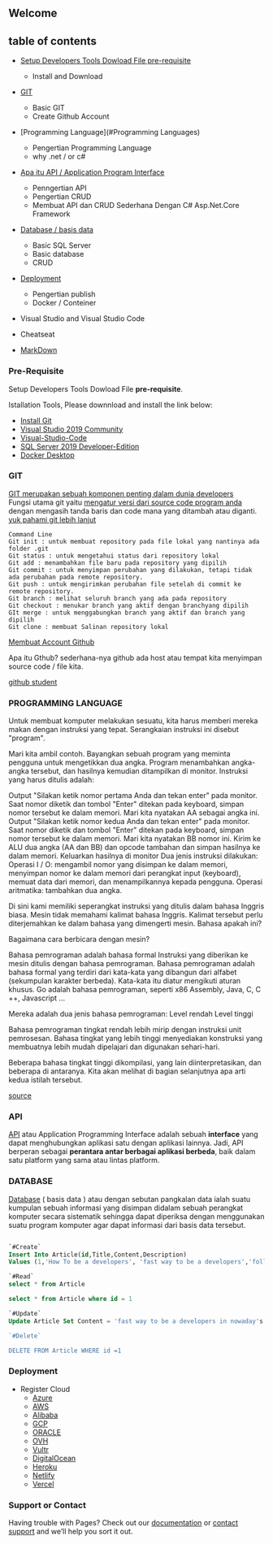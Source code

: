 ## Welcome 

## table of contents
- [Setup Developers Tools Dowload File pre-requisite](#Pre-Requisite)
  - Install and Download   
- [GIT](#git)
  - Basic GIT
  - Create  Github Account      
- [Programming Language](#Programming Languages)
  - Pengertian Programming Language
  - why .net / or c# 
- [Apa itu API / Application Program Interface](#api)
  - Penngertian API
  - Pengertian CRUD
  - Membuat API dan CRUD Sederhana Dengan C# Asp.Net.Core Framework 
- [Database / basis data](#database)
  - Basic SQL Server
  - Basic database
  - CRUD
- [Deployment](#deployment)
  - Pengertian publish
  - Docker / Conteiner
  

- Visual Studio and Visual Studio Code
- Cheatseat
- [MarkDown](#markdownn)


### Pre-Requisite
Setup Developers Tools Dowload File **pre-requisite**.

Istallation  Tools, Please downnload and install the link below:

- [Install Git](https://git-scm.com/download/win)
- [Visual Studio 2019 Community](https://visualstudio.microsoft.com/downloads/)
- [Visual-Studio-Code](https://code.visualstudio.com/)
- [SQL Server 2019 Developer-Edition](https://go.microsoft.com/fwlink/?linkid=866662)
- [Docker Desktop](https://www.docker.com/products/docker-desktop)

### GIT
[GIT merupakan sebuah komponen penting dalam dunia developers](https://idcloudhost.com/mengenal-apa-itu-git-serta-manfaat-dan-fiturnya-untuk-developer/)  
Fungsi utama git yaitu [mengatur versi dari source code program anda](https://idcloudhost.com/pengertian-dan-manfaat-git-bagi-developer/) dengan mengasih tanda baris dan code mana yang ditambah atau diganti.
[yuk pahami git lebih lanjut](https://www.youtube.com/watch?v=lTMZxWMjXQU&list=PLFIM0718LjIVknj6sgsSceMqlq242-jNf)

```git
Command Line   
Git init : untuk membuat repository pada file lokal yang nantinya ada folder .git
Git status : untuk mengetahui status dari repository lokal
Git add : menambahkan file baru pada repository yang dipilih
Git commit : untuk menyimpan perubahan yang dilakukan, tetapi tidak ada perubahan pada remote repository.
Git push : untuk mengirimkan perubahan file setelah di commit ke remote repository.
Git branch : melihat seluruh branch yang ada pada repository
Git checkout : menukar branch yang aktif dengan branchyang dipilih
GIt merge : untuk menggabungkan branch yang aktif dan branch yang dipilih
Git clone : membuat Salinan repository lokal

```


[Membuat Account Github](https://github.com/join)

Apa itu Gthub?
sederhana-nya github ada host atau tempat kita menyimpan source code / file kita. 

[github student](https://education.github.com/pack)


### PROGRAMMING LANGUAGE
Untuk membuat komputer melakukan sesuatu, kita harus memberi mereka makan dengan instruksi yang tepat. Serangkaian instruksi ini disebut "program". 

Mari kita ambil contoh. Bayangkan sebuah program yang meminta pengguna untuk mengetikkan dua angka. Program menambahkan angka-angka tersebut, dan hasilnya kemudian ditampilkan di monitor. Instruksi yang harus ditulis adalah:

Output "Silakan ketik nomor pertama Anda dan tekan enter" pada monitor.
Saat nomor diketik dan tombol "Enter" ditekan pada keyboard, simpan nomor tersebut ke dalam memori. Mari kita nyatakan AA sebagai angka ini.
Output "Silakan ketik nomor kedua Anda dan tekan enter" pada monitor.
Saat nomor diketik dan tombol "Enter" ditekan pada keyboard, simpan nomor tersebut ke dalam memori. Mari kita nyatakan BB nomor ini.
Kirim ke ALU dua angka (AA dan BB) dan opcode tambahan dan simpan hasilnya ke dalam memori.
Keluarkan hasilnya di monitor
Dua jenis instruksi dilakukan:
Operasi I / O: mengambil nomor yang disimpan ke dalam memori, menyimpan nomor ke dalam memori dari perangkat input (keyboard), memuat data dari memori, dan menampilkannya kepada pengguna.
Operasi aritmatika: tambahkan dua angka.

Di sini kami memiliki seperangkat instruksi yang ditulis dalam bahasa Inggris biasa. 
Mesin tidak memahami kalimat bahasa Inggris. Kalimat tersebut perlu diterjemahkan ke dalam bahasa yang dimengerti mesin. Bahasa apakah ini?

Bagaimana cara berbicara dengan mesin?

Bahasa pemrograman adalah bahasa formal
Instruksi yang diberikan ke mesin ditulis dengan bahasa pemrograman. Bahasa pemrograman adalah bahasa formal yang terdiri dari kata-kata yang dibangun dari alfabet (sekumpulan karakter berbeda). Kata-kata itu diatur mengikuti aturan khusus. Go adalah bahasa pemrograman, seperti x86 Assembly, Java, C, C ++, Javascript ...

Mereka adalah dua jenis bahasa pemrograman:
Level rendah
Level tinggi

Bahasa pemrograman tingkat rendah lebih mirip dengan instruksi unit pemrosesan. Bahasa tingkat yang lebih tinggi menyediakan konstruksi yang membuatnya lebih mudah dipelajari dan digunakan sehari-hari.

Beberapa bahasa tingkat tinggi dikompilasi, yang lain diinterpretasikan, dan beberapa di antaranya. Kita akan melihat di bagian selanjutnya apa arti kedua istilah tersebut.

[source](https://www.practical-go-lessons.com/chap-1-programming-a-computer)

### API
[API](https://www.niagahoster.co.id/blog/api-adalah/) atau Application Programming Interface adalah sebuah **interface** yang dapat menghubungkan aplikasi satu dengan aplikasi lainnya. Jadi, API berperan sebagai **perantara antar berbagai aplikasi berbeda**, baik dalam satu platform yang sama atau lintas platform.

### DATABASE
[Database](https://www.gurupendidikan.co.id/pengertian-database/) ( basis data ) atau dengan sebutan pangkalan data ialah suatu kumpulan sebuah informasi yang disimpan didalam sebuah perangkat komputer secara sistematik sehingga dapat diperiksa dengan menggunakan suatu program komputer agar dapat informasi dari basis data tersebut.

```sql

`#Create`
Insert Into Article(id,Title,Content,Description)
Values (1,'How To be a developers', 'fast way to be a developers','follow this step')

`#Read`
select * from Article

select * from Article where id = 1

`#Update`
Update Article Set Content = 'fast way to be a developers in nowaday's'

`#Delete`

DELETE FROM Article WHERE id =1

```

### Deployment
- Register Cloud
    - [Azure](https://azure.microsoft.com/en-us/features/azure-portal/)
    - [AWS](https://aws.amazon.com/free/)
    - [Alibaba](https://account.alibabacloud.com/register/)
    - [GCP](https://console.cloud.google.com/)
    - [ORACLE](https://www.oracle.com/cloud/free/)
    - [OVH](https://www.ovh.com/asia/)
    - [Vultr](https://www.vultr.com/)
    - [DigitalOcean](https://www.digitalocean.com/)
    - [Heroku](https://www.heroku.com/)
    - [Netlify](https://www.netlify.com/)
    - [Vercel](https://vercel.com/)



### Support or Contact

Having trouble with Pages? Check out our [documentation](https://docs.github.com/categories/github-pages-basics/) or [contact support](https://support.github.com/contact) and we’ll help you sort it out.
